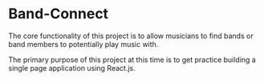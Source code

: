 # Band-Connect

The core functionality of this project is to allow musicians to find bands or band members to potentially play music with.

The primary purpose of this project at this time is to get practice building a single page application using React.js.

